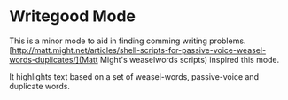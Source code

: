 

# Writegood Mode #

This is a minor mode to aid in finding comming writing
problems. [http://matt.might.net/articles/shell-scripts-for-passive-voice-weasel-words-duplicates/](Matt
Might's weaselwords scripts) inspired this mode.

It highlights text based on a set of weasel-words, passive-voice and
duplicate words.
